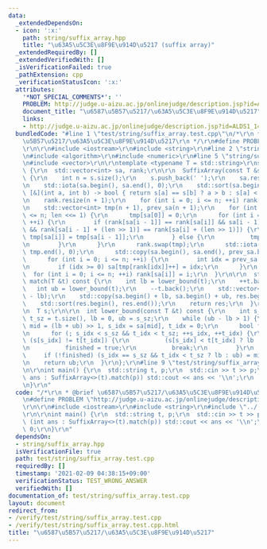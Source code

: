 ```yaml
---
data:
  _extendedDependsOn:
  - icon: ':x:'
    path: string/suffix_array.hpp
    title: "\u63A5\u5C3E\u8F9E\u914D\u5217 (suffix array)"
  _extendedRequiredBy: []
  _extendedVerifiedWith: []
  _isVerificationFailed: true
  _pathExtension: cpp
  _verificationStatusIcon: ':x:'
  attributes:
    '*NOT_SPECIAL_COMMENTS*': ''
    PROBLEM: http://judge.u-aizu.ac.jp/onlinejudge/description.jsp?id=ALDS1_14_B
    document_title: "\u6587\u5B57\u5217/\u63A5\u5C3E\u8F9E\u914D\u5217"
    links:
    - http://judge.u-aizu.ac.jp/onlinejudge/description.jsp?id=ALDS1_14_B
  bundledCode: "#line 1 \"test/string/suffix_array.test.cpp\"\n/*\r\n * @brief \u6587\
    \u5B57\u5217/\u63A5\u5C3E\u8F9E\u914D\u5217\r\n */\r\n#define PROBLEM \"http://judge.u-aizu.ac.jp/onlinejudge/description.jsp?id=ALDS1_14_B\"\
    \r\n\r\n#include <iostream>\r\n#include <string>\r\n#line 2 \"string/suffix_array.hpp\"\
    \n#include <algorithm>\r\n#include <numeric>\r\n#line 5 \"string/suffix_array.hpp\"\
    \n#include <vector>\r\n\r\ntemplate <typename T = std::string>\r\nstruct SuffixArray\
    \ {\r\n  std::vector<int> sa, rank;\r\n\r\n  SuffixArray(const T &s_) : s(s_)\
    \ {\r\n    int n = s.size();\r\n    s.push_back(' ');\r\n    sa.resize(n + 1);\r\
    \n    std::iota(sa.begin(), sa.end(), 0);\r\n    std::sort(sa.begin(), sa.end(),\
    \ [&](int a, int b) -> bool { return s[a] == s[b] ? a > b : s[a] < s[b]; });\r\
    \n    rank.resize(n + 1);\r\n    for (int i = 0; i <= n; ++i) rank[i] = s[i];\r\
    \n    std::vector<int> tmp(n + 1), prev_sa(n + 1);\r\n    for (int len = 1; len\
    \ <= n; len <<= 1) {\r\n      tmp[sa[0]] = 0;\r\n      for (int i = 1; i <= n;\
    \ ++i) {\r\n        if (rank[sa[i - 1]] == rank[sa[i]] && sa[i - 1] + len <= n\
    \ && rank[sa[i - 1] + (len >> 1)] == rank[sa[i] + (len >> 1)]) {\r\n         \
    \ tmp[sa[i]] = tmp[sa[i - 1]];\r\n        } else {\r\n          tmp[sa[i]] = i;\r\
    \n        }\r\n      }\r\n      rank.swap(tmp);\r\n      std::iota(tmp.begin(),\
    \ tmp.end(), 0);\r\n      std::copy(sa.begin(), sa.end(), prev_sa.begin());\r\n\
    \      for (int i = 0; i <= n; ++i) {\r\n        int idx = prev_sa[i] - len;\r\
    \n        if (idx >= 0) sa[tmp[rank[idx]]++] = idx;\r\n      }\r\n    }\r\n  \
    \  for (int i = 0; i <= n; ++i) rank[sa[i]] = i;\r\n  }\r\n\r\n  std::vector<int>\
    \ match(T &t) const {\r\n    int lb = lower_bound(t);\r\n    ++t.back();\r\n \
    \   int ub = lower_bound(t);\r\n    --t.back();\r\n    std::vector<int> res(ub\
    \ - lb);\r\n    std::copy(sa.begin() + lb, sa.begin() + ub, res.begin());\r\n\
    \    std::sort(res.begin(), res.end());\r\n    return res;\r\n  }\r\n\r\nprivate:\r\
    \n  T s;\r\n\r\n  int lower_bound(const T &t) const {\r\n    int s_sz = s.size(),\
    \ t_sz = t.size(), lb = 0, ub = s_sz;\r\n    while (ub - lb > 1) {\r\n      int\
    \ mid = (lb + ub) >> 1, s_idx = sa[mid], t_idx = 0;\r\n      bool finished = false;\r\
    \n      for (; s_idx < s_sz && t_idx < t_sz; ++s_idx, ++t_idx) {\r\n        if\
    \ (s[s_idx] != t[t_idx]) {\r\n          (s[s_idx] < t[t_idx] ? lb : ub) = mid;\r\
    \n          finished = true;\r\n          break;\r\n        }\r\n      }\r\n \
    \     if (!finished) (s_idx == s_sz && t_idx < t_sz ? lb : ub) = mid;\r\n    }\r\
    \n    return ub;\r\n  }\r\n};\r\n#line 9 \"test/string/suffix_array.test.cpp\"\
    \n\r\nint main() {\r\n  std::string t, p;\r\n  std::cin >> t >> p;\r\n  for (int\
    \ ans : SuffixArray<>(t).match(p)) std::cout << ans << '\\n';\r\n  return 0;\r\
    \n}\r\n"
  code: "/*\r\n * @brief \u6587\u5B57\u5217/\u63A5\u5C3E\u8F9E\u914D\u5217\r\n */\r\
    \n#define PROBLEM \"http://judge.u-aizu.ac.jp/onlinejudge/description.jsp?id=ALDS1_14_B\"\
    \r\n\r\n#include <iostream>\r\n#include <string>\r\n#include \"../../string/suffix_array.hpp\"\
    \r\n\r\nint main() {\r\n  std::string t, p;\r\n  std::cin >> t >> p;\r\n  for\
    \ (int ans : SuffixArray<>(t).match(p)) std::cout << ans << '\\n';\r\n  return\
    \ 0;\r\n}\r\n"
  dependsOn:
  - string/suffix_array.hpp
  isVerificationFile: true
  path: test/string/suffix_array.test.cpp
  requiredBy: []
  timestamp: '2021-02-09 04:38:15+09:00'
  verificationStatus: TEST_WRONG_ANSWER
  verifiedWith: []
documentation_of: test/string/suffix_array.test.cpp
layout: document
redirect_from:
- /verify/test/string/suffix_array.test.cpp
- /verify/test/string/suffix_array.test.cpp.html
title: "\u6587\u5B57\u5217/\u63A5\u5C3E\u8F9E\u914D\u5217"
---
```

